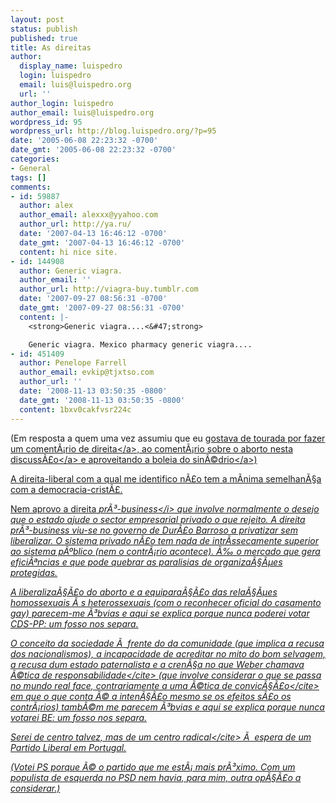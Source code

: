 ```yaml
---
layout: post
status: publish
published: true
title: As direitas
author:
  display_name: luispedro
  login: luispedro
  email: luis@luispedro.org
  url: ''
author_login: luispedro
author_email: luis@luispedro.org
wordpress_id: 95
wordpress_url: http://blog.luispedro.org/?p=95
date: '2005-06-08 22:23:32 -0700'
date_gmt: '2005-06-08 22:23:32 -0700'
categories:
- General
tags: []
comments:
- id: 59887
  author: alex
  author_email: alexxx@yyahoo.com
  author_url: http://ya.ru/
  date: '2007-04-13 16:46:12 -0700'
  date_gmt: '2007-04-13 16:46:12 -0700'
  content: hi nice site.
- id: 144908
  author: Generic viagra.
  author_email: ''
  author_url: http://viagra-buy.tumblr.com
  date: '2007-09-27 08:56:31 -0700'
  date_gmt: '2007-09-27 08:56:31 -0700'
  content: |-
    <strong>Generic viagra....<&#47;strong>

    Generic viagra. Mexico pharmacy generic viagra....
- id: 451409
  author: Penelope Farrell
  author_email: evkip@tjxtso.com
  author_url: ''
  date: '2008-11-13 03:50:35 -0800'
  date_gmt: '2008-11-13 03:50:35 -0800'
  content: 1bxv0cakfvsr224c
---
```

<p>(Em resposta a quem uma vez assumiu que eu <a href="http:&#47;&#47;osinedrio.blogspot.com&#47;2005&#47;05&#47;ainda-o-relativismo-do.html#comments">gostava de tourada por fazer um coment&Atilde;&iexcl;rio de direita<&#47;a>, ao coment&Atilde;&iexcl;rio <a href="http:&#47;&#47;oacidental.blogspot.com&#47;2005&#47;06&#47;abrem-dia-28-de-junho.html#comments">sobre o aborto nesta discuss&Atilde;&pound;o<&#47;a> e aproveitando a <a href="http:&#47;&#47;osinedrio.blogspot.com&#47;2005&#47;06&#47;questes-civilizacionais-ou-questes.html">boleia do sin&Atilde;&copy;drio<&#47;a>)</p>
<p>A direita-liberal com a qual me identifico n&Atilde;&pound;o tem a m&Atilde;&shy;nima semelhan&Atilde;&sect;a com a democracia-crist&Atilde;&pound;.</p>
<p>Nem aprovo a direita <i>pr&Atilde;&sup3;-business<&#47;i> que involve normalmente o desejo que o estado ajude o sector empresarial privado o que rejeito. A direita pr&Atilde;&sup3;-business viu-se no governo de Dur&Atilde;&pound;o Barroso a privatizar sem liberalizar. O sistema privado n&Atilde;&pound;o tem nada de intr&Atilde;&shy;ssecamente superior ao sistema p&Atilde;&ordm;blico (nem o contr&Atilde;&iexcl;rio acontece). &Atilde;&permil; o mercado que gera efici&Atilde;&ordf;ncias e que pode quebrar as paralisias de organiza&Atilde;&sect;&Atilde;&micro;es protegidas.</p>
<p>A liberaliza&Atilde;&sect;&Atilde;&pound;o do aborto e a equipara&Atilde;&sect;&Atilde;&pound;o das rela&Atilde;&sect;&Atilde;&micro;es homossexuais &Atilde;&nbsp;s heterossexuais (com o reconhecer oficial do casamento gay) parecem-me &Atilde;&sup3;bvias e aqui se explica porque nunca poderei votar CDS-PP: um fosso nos separa.</p>
<p>O conceito da sociedade &Atilde;&nbsp; frente do da comunidade (que implica a recusa dos nacionalismos), a incapacidade de acreditar no mito do bom selvagem, a recusa dum estado paternalista e a cren&Atilde;&sect;a no que Weber chamava <cite>&Atilde;&copy;tica de responsabilidade<&#47;cite> (que involve considerar o que se passa no mundo real face, contrariamente a uma <cite>&Atilde;&copy;tica de convic&Atilde;&sect;&Atilde;&pound;o<&#47;cite> em que o que conta &Atilde;&copy; a inten&Atilde;&sect;&Atilde;&pound;o mesmo se os efeitos s&Atilde;&pound;o os contr&Atilde;&iexcl;rios)  tamb&Atilde;&copy;m me parecem &Atilde;&sup3;bvias e aqui se explica porque nunca votarei BE: um fosso nos separa.</p>
<p>Serei de centro talvez, mas de um <cite>centro radical<&#47;cite> &Atilde;&nbsp; espera de um Partido Liberal em Portugal.</p>
<p>(Votei PS porque &Atilde;&copy; o partido que me est&Atilde;&iexcl; mais pr&Atilde;&sup3;ximo. Com um populista de esquerda no PSD nem havia, para mim, outra op&Atilde;&sect;&Atilde;&pound;o a considerar.)</p>
